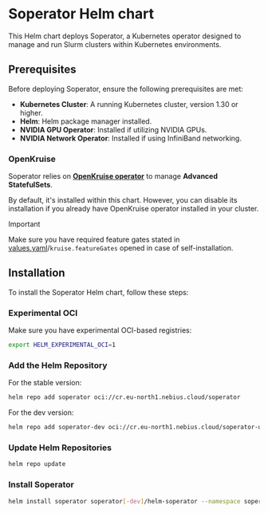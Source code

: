 # Soperator Helm chart

This Helm chart deploys Soperator,
a Kubernetes operator designed to manage and run Slurm clusters within Kubernetes environments.

## Prerequisites

Before deploying Soperator, ensure the following prerequisites are met:

- **Kubernetes Cluster**: A running Kubernetes cluster, version 1.30 or higher.
- **Helm**: Helm package manager installed.
- **NVIDIA GPU Operator**: Installed if utilizing NVIDIA GPUs.
- **NVIDIA Network Operator**: Installed if using InfiniBand networking.

### OpenKruise

Soperator relies on [**OpenKruise operator**](https://github.com/openkruise/charts/tree/master/versions/kruise/1.8.0)
to manage **Advanced StatefulSets**.

By default, it's installed within this chart.
However, you can disable its installation if you already have OpenKruise operator installed in your cluster.

> [!IMPORTANT]
> Make sure you have required feature gates stated in [values.yaml](./values.yaml)/`kruise.featureGates`
> opened in case of self-installation.

## Installation

To install the Soperator Helm chart, follow these steps:

### Experimental OCI

Make sure you have experimental OCI-based registries:
```bash
export HELM_EXPERIMENTAL_OCI=1
````

### Add the Helm Repository

For the stable version:
```bash
helm repo add soperator oci://cr.eu-north1.nebius.cloud/soperator
```

For the dev version:
```bash
helm repo add soperator-dev oci://cr.eu-north1.nebius.cloud/soperator-unstable
```

### Update Helm Repositories

```bash
helm repo update
```

### Install Soperator

```bash
helm install soperator soperator[-dev]/helm-soperator --namespace soperator-system --create-namespace
```
